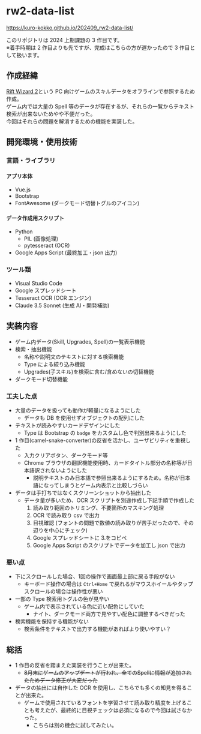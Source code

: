 # rw2-data-list

<https://kuro-kokko.github.io/202409_rw2-data-list/>

このリポジトリは 2024 上期課題の 3 作目です。  
※着手時期は 2 作目よりも先ですが、完成はこちらの方が遅かったので 3 作目として扱います。

## 作成経緯

[Rift Wizard 2](https://store.steampowered.com/app/2058570/Rift_Wizard_2/)という PC 向けゲームのスキルデータをオフラインで参照するため作成。  
ゲーム内では大量の Spell 等のデータが存在するが、それらの一覧からテキスト検索が出来ないためやや不便だった。  
今回はそれらの問題を解消するための機能を実装した。

## 開発環境・使用技術

### 言語・ライブラリ

#### アプリ本体

- Vue.js
- Bootstrap
- FontAwesome (ダークモード切替トグルのアイコン)

#### データ作成用スクリプト

- Python
  - PIL (画像処理)
  - pytesseract (OCR)
- Google Apps Script (最終加工・json 出力)

### ツール類

- Visual Studio Code
- Google スプレッドシート
- Tesseract OCR (OCR エンジン)
- Claude 3.5 Sonnet (生成 AI・開発補助)

## 実装内容

- ゲーム内データ(Skill, Upgrades, Spell)の一覧表示機能
- 検索・抽出機能
  - 名称や説明文のテキストに対する検索機能
  - Type による絞り込み機能
  - Upgrades(子スキル)を検索に含む/含めないの切替機能
- ダークモード切替機能

### 工夫した点

- 大量のデータを扱っても動作が軽量になるようにした
  - データも DB を使用せずオブジェクトの配列にした
- テキストが読みやすいカードデザインにした
  - Type は Bootstrap の `badge` をカスタムし色で判別出来るようにした
- 1 作目(camel-snake-converter)の反省を活かし、ユーザビリティを重視した
  - 入力クリアボタン、ダークモード等
  - Chrome ブラウザの翻訳機能使用時、カードタイトル部分の名称等が日本語訳されないようにした
    - 説明テキストのみ日本語で参照出来るようにするため。名称が日本語になってしまうとゲーム内表示と比較しづらい
- データは手打ちではなくスクリーンショットから抽出した
  - データ量が多いため、OCR スクリプトを別途作成し下記手順で作成した
    1. 読み取り範囲のトリミング、不要箇所のマスキング処理
    1. OCR で読み取り csv で出力
    1. 目視確認 (フォントの問題で数値の読み取りが苦手だったので、その辺りを中心にチェック)
    1. Google スプレッドシートに 3.をコピペ
    1. Google Apps Script のスクリプトでデータを加工し json で出力

### 悪い点

- 下にスクロールした場合、1回の操作で画面最上部に戻る手段がない
  - キーボード操作の場合は `Ctrl+Home` で戻れるがマウスホイールやタップスクロールの場合は操作性が悪い
- 一部の Type 検索用トグルの色が見辛い
  - ゲーム内で表示されている色に近い配色にしていた
    - ナイト、ダークモード両方で見やすい配色に調整するべきだった
- 検索機能を保持する機能がない
  - 検索条件をテキストで出力する機能があればより使いやすい？

## 総括

- 1 作目の反省を踏まえた実装を行うことが出来た。
  - ~~8月末にゲームのアップデートが行われ、全てのSpellに情報が追加されたためデータ修正が大変だった~~
- データの抽出には自作した OCR を使用し、こちらでも多くの知見を得ることが出来た。
  - ゲームで使用されているフォントを学習させて読み取り精度を上げることも考えたが、最終的に目視チェックは必須になるので今回は試さなかった。
    - こちらは別の機会に試してみたい。
